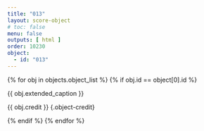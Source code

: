 ```yaml
---
title: "013"
layout: score-object
# toc: false
menu: false
outputs: [ html ]
order: 10230
object:
  - id: "013"
---
```


{% for obj in objects.object_list %}
{% if obj.id == object[0].id %}

{{ obj.extended_caption }}

{{ obj.credit }} {.object-credit}

{% endif %}
{% endfor %}
